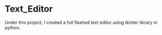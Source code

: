 # Text_Editor
Under this project, I created a full flashed text editor using tkinter library in python.
